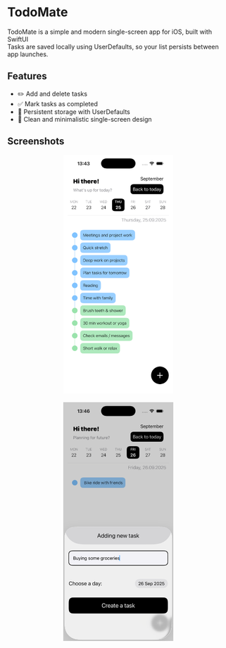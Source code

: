 # TodoMate

TodoMate is a simple and modern single-screen app for iOS, built with SwiftUI  
Tasks are saved locally using UserDefaults, so your list persists between app launches.


## Features

- ✏️ Add and delete tasks
- ✅ Mark tasks as completed
- 💾 Persistent storage with UserDefaults
- 🖤 Clean and minimalistic single-screen design

## Screenshots
<div style="display: flex; flex-wrap: wrap; gap: 20px; justify-content: center;">
<img src="https://github.com/VladKuklinski/ToDoListApp/blob/d99065da96961c80577bdeeae15efd337234d689/MainView.png" width="250" height="543" />
<img src="https://github.com/VladKuklinski/ToDoListApp/blob/d99065da96961c80577bdeeae15efd337234d689/CreatingNewTask.png" width="250" height="543" />
</div>
